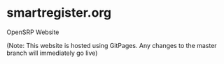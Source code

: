 smartregister.org
=================

OpenSRP Website

(Note: This website is hosted using GitPages. Any changes to the master branch will immediately go live)
